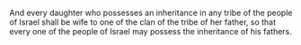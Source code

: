 And every daughter who possesses an inheritance in any tribe of the people of Israel shall be wife to one of the clan of the tribe of her father, so that every one of the people of Israel may possess the inheritance of his fathers.
